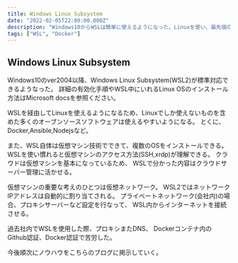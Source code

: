 ```yaml
---
title: Windows Linux Subsystem
date: "2022-02-05T22:00:00.000Z"
description: "Windows10からWSLは簡単に使えるようになった。Linuxを使い、最先端のオープンソースを体験しましょう。"
tags: ["WSL", "Docker"]
---
```


## Windows Linux Subsystem

Windows10のver2004以降、Windows Linux Subsystem(WSL2)が標準対応できるようなった。
詳細の有効化手順やWSL中にいれるLinux OSのインストール方法はMicrosoft docsを参照ください。

WSLを経由してLinuxを使えるようになるため、Linuxでしか使えないものを含めた多くのオーブンソースソフトウェアは使えるやすいようになる。
とくに、Docker,Ansible,Nodejsなど。

また、WSL自体は仮想マシン技術でできて、複数のOSをインストールできる。WSLを使い慣れると仮想マシンのアクセス方法(SSH,xrdp)が理解できる。
クラウドは仮想マシンを基本になっているため、
WSLで分かった内容はクラウドサーバー管理に活かせる。

仮想マシンの重要な考えのひとつは仮想ネットワーク。
WSL2ではネットワークIPアドレスは自動的に割り当てされる。
プライベートネットワーク(会社内)の場合、プロキシサーバーなど設定を行なって、
WSL内からインターネットを接続させる。

過去社内でWSLを使用した際、プロキシまたDNS、
Dockerコンテナ内のGithub認証、Docker認証で苦労した。

今後順次にノウハウをこちらのブログに掲示していく。
